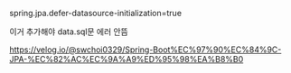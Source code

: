 spring.jpa.defer-datasource-initialization=true  

이거 추가해야 data.sql문 에러 안뜸


https://velog.io/@swchoi0329/Spring-Boot%EC%97%90%EC%84%9C-JPA-%EC%82%AC%EC%9A%A9%ED%95%98%EA%B8%B0
